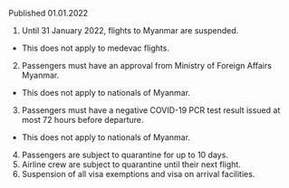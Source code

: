 Published 01.01.2022
1. Until 31 January 2022, flights to Myanmar are suspended.
- This does not apply to medevac flights.
2. Passengers must have an approval from Ministry of Foreign Affairs Myanmar.
- This does not apply to nationals of Myanmar.
3. Passengers must have a negative COVID-19 PCR test result issued at most 72 hours before departure.
- This does not apply to nationals of Myanmar.
4. Passengers are subject to quarantine for up to 10 days.
5. Airline crew are subject to quarantine until their next flight.
6. Suspension of all visa exemptions and visa on arrival facilities.